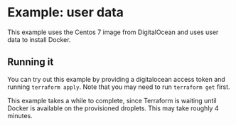# Example: user data

This example uses the Centos 7 image from DigitalOcean and uses user data to install Docker.

## Running it

You can try out this example by providing a digitalocean access token and running `terraform apply`. Note that you may need to run `terraform get` first.

This example takes a while to complete, since Terraform is waiting until Docker is available on the provisioned droplets. This may take roughly 4 minutes.
